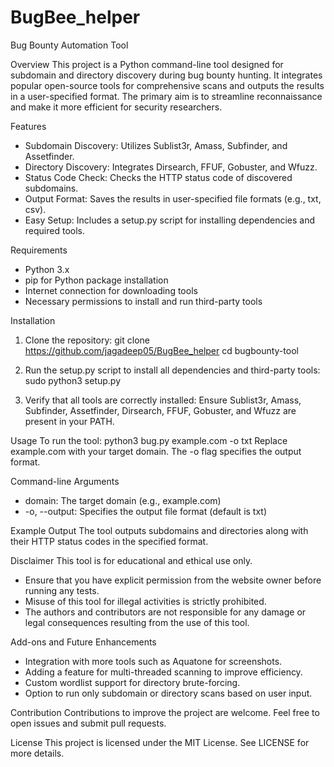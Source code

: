 # BugBee_helper

Bug Bounty Automation Tool

Overview
This project is a Python command-line tool designed for subdomain and directory discovery during bug bounty hunting. It integrates popular open-source tools for comprehensive scans and outputs the results in a user-specified format. The primary aim is to streamline reconnaissance and make it more efficient for security researchers.

Features
- Subdomain Discovery: Utilizes Sublist3r, Amass, Subfinder, and Assetfinder.
- Directory Discovery: Integrates Dirsearch, FFUF, Gobuster, and Wfuzz.
- Status Code Check: Checks the HTTP status code of discovered subdomains.
- Output Format: Saves the results in user-specified file formats (e.g., txt, csv).
- Easy Setup: Includes a setup.py script for installing dependencies and required tools.

Requirements
- Python 3.x
- pip for Python package installation
- Internet connection for downloading tools
- Necessary permissions to install and run third-party tools

Installation
1. Clone the repository:
   git clone https://github.com/jagadeep05/BugBee_helper
   cd bugbounty-tool

2. Run the setup.py script to install all dependencies and third-party tools:
   sudo python3 setup.py

3. Verify that all tools are correctly installed:
   Ensure Sublist3r, Amass, Subfinder, Assetfinder, Dirsearch, FFUF, Gobuster, and Wfuzz are present in your PATH.

Usage
To run the tool:
python3 bug.py example.com -o txt
Replace example.com with your target domain. The -o flag specifies the output format.

Command-line Arguments
- domain: The target domain (e.g., example.com)
- -o, --output: Specifies the output file format (default is txt)

Example Output
The tool outputs subdomains and directories along with their HTTP status codes in the specified format.

Disclaimer
This tool is for educational and ethical use only.
- Ensure that you have explicit permission from the website owner before running any tests.
- Misuse of this tool for illegal activities is strictly prohibited.
- The authors and contributors are not responsible for any damage or legal consequences resulting from the use of this tool.

Add-ons and Future Enhancements
- Integration with more tools such as Aquatone for screenshots.
- Adding a feature for multi-threaded scanning to improve efficiency.
- Custom wordlist support for directory brute-forcing.
- Option to run only subdomain or directory scans based on user input.

Contribution
Contributions to improve the project are welcome. Feel free to open issues and submit pull requests.

License
This project is licensed under the MIT License. See LICENSE for more details.
